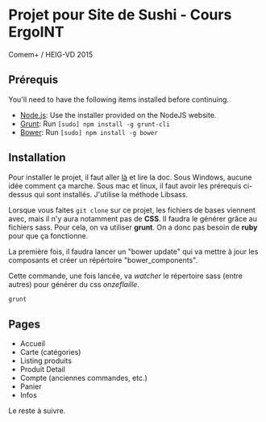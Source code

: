 # Projet pour Site de Sushi - Cours ErgoINT
Comem+ / HEIG-VD 2015

## Prérequis

You'll need to have the following items installed before continuing.

  * [Node.js](http://nodejs.org): Use the installer provided on the NodeJS website.
  * [Grunt](http://gruntjs.com/): Run `[sudo] npm install -g grunt-cli`
  * [Bower](http://bower.io): Run `[sudo] npm install -g bower`

## Installation

Pour installer le projet, il faut aller [là](http://foundation.zurb.com/docs/sass.html) et lire la doc. Sous Windows, aucune idée comment ça marche. Sous mac et linux, il faut avoir les prérequis ci-dessus qui sont installés. J'utilise la méthode Libsass. 

Lorsque vous faites `git clone` sur ce projet, les fichiers de bases viennent avec, mais il n'y aura notamment pas de **CSS**. Il faudra le générer grâce au fichiers sass. Pour cela, on va utiliser **grunt**. On a donc pas besoin de **ruby** pour que ça fonctionne.

La première fois, il faudra lancer un "bower update" qui va mettre à jour les composants et créer un répértoire "bower_components".

Cette commande, une fois lancée, va _watcher_ le répertoire sass (entre autres) pour générer du css _onzeflaille_.

```bash
grunt
```

## Pages ##

- Accueil
- Carte (catégories)
- Listing produits
- Produit Detail
- Compte (anciennes commandes, etc.)
- Panier
- Infos

Le reste à suivre.
